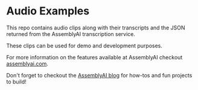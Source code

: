 # Audio Examples

This repo contains audio clips along with their transcripts and the JSON returned from the AssemblyAI transcription service.

These clips can be used for demo and development purposes.

For more information on the features available at AssemblyAI checkout [assemblyai.com](https://assemblyai.com).

Don't forget to checkout the [AssemblyAI blog](https://assemblyai.com/blog) for how-tos and fun projects to build!